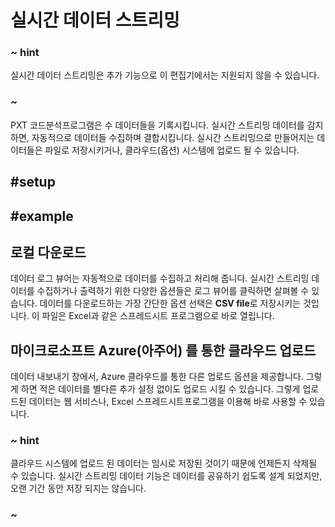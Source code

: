 # 실시간 데이터 스트리밍

### ~ hint

실시간 데이터 스트리밍은 추가 기능으로 이 편집기에서는 지원되지 않을 수 있습니다.

### ~

PXT 코드분석프로그램은 수 데이터들을 기록시킵니다. 실시간 스트리밍 데이터를 감지하면, 자동적으로 데이터들 수집하며 결합시킵니다. 실시간 스트리밍으로 만들어지는 데이터들은 파일로 저장시키거나, 클라우드(옵션) 시스템에 업로드 될 수 있습니다.

## #setup

## #example

## 로컬 다운로드

데이터 로그 뷰어는 자동적으로 데이터를 수집하고 처리해 줍니다. 실시간 스트리밍 데이터를 수집하거나 출력하기 위한 다양한 옵션들은 로그 뷰어를 클릭하면 살펴볼 수 있습니다. 데이터를 다운로드하는 가장 간단한 옵션 선택은 **CSV file**로 저장시키는 것입니다. 이 파일은 Excel과 같은 스프레드시트 프로그램으로 바로 열립니다.

## 마이크로소프트 Azure(아주어) 를 통한 클라우드 업로드

데이터 내보내기 창에서, Azure 클라우드를 통한 다른 업로드 옵션을 제공합니다. 그렇게 하면 적은 데이터를 별다른 추가 설정 없이도 업로드 시킬 수 있습니다. 그렇게 업로드된 데이터는 웹 서비스나, Excel 스프레드시트프로그램을 이용해 바로 사용할 수 있습니다.

### ~ hint

클라우드 시스템에 업로드 된 데이터는 임시로 저장된 것이기 때문에 언제든지 삭제될 수 있습니다. 실시간 스트리밍 데이터 기능은 데이터를 공유하기 쉽도록 설계 되었지만, 오랜 기간 동안 저장 되지는 않습니다.

### ~